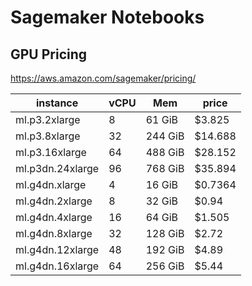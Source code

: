 # Sagemaker Notebooks

## GPU Pricing

https://aws.amazon.com/sagemaker/pricing/

| instance | vCPU | Mem | price |
|-----------------|----|-------|-------|
| ml.p3.2xlarge |	8|	61 GiB|	$3.825|
| ml.p3.8xlarge |	32|	244 GiB|	$14.688|
| ml.p3.16xlarge |	64|	488 GiB|	$28.152|
| ml.p3dn.24xlarge |	96|	768 GiB|	$35.894|
| ml.g4dn.xlarge |	4|	16 GiB|	$0.7364|
| ml.g4dn.2xlarge |	8|	32 GiB|	$0.94|
| ml.g4dn.4xlarge |	16|	64 GiB|	$1.505|
| ml.g4dn.8xlarge |	32|	128 GiB|	$2.72|
| ml.g4dn.12xlarge |	48|	192 GiB|	$4.89|
| ml.g4dn.16xlarge |	64|	256 GiB|	$5.44|
